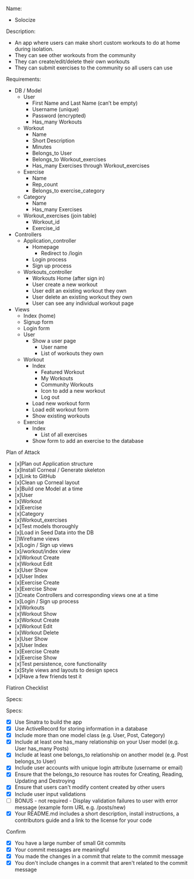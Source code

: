 Name:

- Solocize

Description:

- An app where users can make short custom workouts to do at home during isolation.
- They can see other workouts from the community
- They can create/edit/delete their own workouts
- They can submit exercises to the community so all users can use

Requirements:

- DB / Model
  - User
    - First Name and Last Name (can’t be empty)
    - Username (unique)
    - Password (encrypted)
    - Has_many Workouts
  - Workout
    - Name
    - Short Description
    - Minutes
    - Belongs_to User
    - Belongs_to Workout_exercises
    - Has_many Exercises through Workout_exercises
  - Exercise
    - Name
    - Rep_count
    - Belongs_to exercise_category
  - Category
    - Name
    - Has_many Exercises
  - Workout_exercises (join table)
    - Workout_id
    - Exercise_id
- Controllers
  - Application_controller
    - Homepage
      - Redirect to /login
    - Login process
    - Sign up process
  - Workouts_controller
    - Workouts Home (after sign in)
    - User create a new workout
    - User edit an existing workout they own
    - User delete an existing workout they own
    - User can see any individual workout page
- Views
  - Index (home)
  - Signup form
  - Login form
  - User
    - Show a user page
      - User name
      - List of workouts they own
  - Workout
    - Index
      - Featured Workout
      - My Workouts
      - Community Workouts
      - Icon to add a new workout
      - Log out
    - Load new workout form
    - Load edit workout form
    - Show existing workouts
  - Exercise
    - Index
      - List of all exercises
    - Show form to add an exercise to the database

Plan of Attack

- [x]Plan out Application structure
- [x]Install Corneal / Generate skeleton
- [x]Link to GitHub
- [x]Clean up Corneal layout
- [x]Build one Model at a time
- [x]User
- [x]Workout
- [x]Exercise
- [x]Category
- [x]Workout_exercises
- [x]Test models thoroughly
- [x]Load in Seed Data into the DB
- []Wireframe views
- [x]Login / Sign up views
- [x]/workout/index view
- [x]Workout Create
- [x]Workout Edit
- [x]User Show
- [x]User Index
- [x]Exercise Create
- [x]Exercise Show
- []Create Controllers and corresponding views one at a time
- [x]Login / Sign up process
- [x]Workouts
- [x]Workout Show
- [x]Workout Create
- [x]Workout Edit
- [x]Workout Delete
- [x]User Show
- [x]User Index
- [x]Exercise Create
- [x]Exercise Show
- [x]Test persistence, core functionality
- [x]Style views and layouts to design specs
- [x]Have a few friends test it

Flatiron Checklist

Specs:

Specs:

- [x] Use Sinatra to build the app
- [x] Use ActiveRecord for storing information in a database
- [x] Include more than one model class (e.g. User, Post, Category)
- [x] Include at least one has_many relationship on your User model (e.g. User has_many Posts)
- [x] Include at least one belongs_to relationship on another model (e.g. Post belongs_to User)
- [x] Include user accounts with unique login attribute (username or email)
- [x] Ensure that the belongs_to resource has routes for Creating, Reading, Updating and Destroying
- [x] Ensure that users can't modify content created by other users
- [x] Include user input validations
- [ ] BONUS - not required - Display validation failures to user with error message (example form URL e.g. /posts/new)
- [x] Your README.md includes a short description, install instructions, a contributors guide and a link to the license for your code

Confirm

- [x] You have a large number of small Git commits
- [x] Your commit messages are meaningful
- [x] You made the changes in a commit that relate to the commit message
- [x] You don't include changes in a commit that aren't related to the commit message
